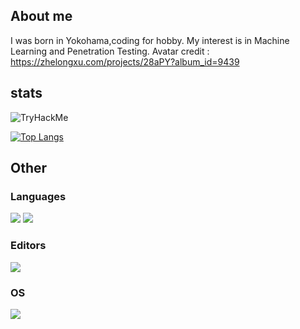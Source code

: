 ## About me
I was born in Yokohama,coding for hobby.
My interest is in Machine Learning and Penetration Testing.
Avatar credit : https://zhelongxu.com/projects/28aPY?album_id=9439

## stats
 
<img src="https://tryhackme-badges.s3.amazonaws.com/sicko666.png" alt="TryHackMe">

[![Top Langs](https://github-readme-stats.vercel.app/api/top-langs/?username=woofyboss1&layout=compact&theme=dracula)](https://github.com/anuraghazra/github-readme-stats)
 
## Other

### Languages
![](https://img.shields.io/badge/Java-007396?labelColor=black&logo=Java)
![](https://img.shields.io/badge/Ruby-CC342D?labelColor=black&logo=Ruby)

### Editors
![](https://img.shields.io/badge/Intelij%20IDEA-000000?labelColor=black&logo=Intelij%20IDEA)

### OS
![](https://img.shields.io/badge/KaliLinux-557C94?labelColor=black&logo=IKali%20Linux)

